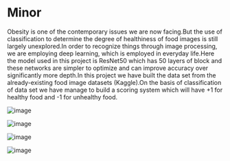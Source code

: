 # Minor
Obesity is one of the contemporary issues we are now facing.But the use of classification  to determine the degree of healthiness of food images is still largely unexplored.In order to recognize things through image processing, we are employing deep learning, which is employed in everyday life.Here the model used in this project is ResNet50 which has 50 layers of block and these networks are simpler to optimize and can improve accuracy over significantly more depth.In this project we have built the data set from the already-existing food image datasets (Kaggle).On the basis of classification of data set we have manage to build a scoring system which will have +1 for healthy food and -1 for unhealthy food.

![image](https://user-images.githubusercontent.com/115871964/236400687-e9d6a806-22cd-4a7a-9bac-4d1dcfda8b55.png)

![image](https://user-images.githubusercontent.com/115871964/236400800-ac66b040-6cc8-4c03-8512-c6f0be1ab9f4.png)

![image](https://user-images.githubusercontent.com/115871964/236400854-113762b4-1597-439f-be80-41fe19e7a962.png)

![image](https://user-images.githubusercontent.com/115871964/236400900-2d44ca4f-6d75-41d9-8d50-45bf40d5bffe.png)
